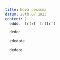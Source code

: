 ```yaml
---
title: Nova pesssma
datum: 28th.07.2023
content: |-
  e﻿dddd  frfrf  frffrff

  d﻿eded

  e﻿dedede 

  d﻿edede
---
```

